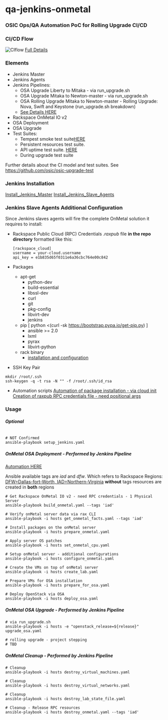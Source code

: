 # qa-jenkins-onmetal
### OSIC Ops/QA Automation PoC for Rolling Upgrade CI/CD

### CI/CD Flow
![CIflow](https://raw.githubusercontent.com/osic/qa-jenkins-onmetal/master/common/images/onMetalCIFlow.png)
[Full Details](https://github.com/osic/osic-upgrade-test/blob/master/master_test_plan.pdf)

### Elements
+ Jenkins Master
+ Jenkins Agents
+ Jenkins Pipelines:
    + OSA Upgrade Liberty to Mitaka - via run_upgrade.sh
    + OSA Upgrade Mitaka to Newton-master - via run_upgrade.sh
    + OSA Rolling Upgrade Mitaka to Newton-master - Rolling Upgrade:
      Nova, Swift and Keystone (run_upgrade.sh breakdown)
    + [See Details HERE](./jenkins/Jenkinsfile)
+ Rackspace OnMetal IO v2
+ OSA Deployment
+ OSA Upgrade
+ Test Suites:
    + Tempest smoke test suite[HERE](https://github.com/openstack/tempest)
    + Persistent resources test suite.
    + API uptime test suite. [HERE](https://github.com/osic/api_uptime)
    + During upgrade test suite

Further details about the CI model and test suites.
See https://github.com/osic/osic-upgrade-test

### Jenkins Installation
[Install_Jenkins_Master](https://wiki.jenkins-ci.org/display/JENKINS/Installing+Jenkins+on+Ubuntu)
[Install_Jenkins_Slave_Agents](https://wiki.jenkins-ci.org/display/JENKINS/Distributed+builds)

### Jenkins Slave Agents Additional Configuration
Since Jenkins slaves agents will fire the complete OnMetal solution it
requires to install:

+ Rackspace Public Cloud (RPC) Credentials
  _.raxpub_ file **in the repo directory** formatted like this:
  ```shell
  [rackspace_cloud]
  username = your-cloud.username
  api_key = e1b835d65f0311e6a36cbc764e00c842
  ```

+ Packages
  + apt-get
    + python-dev
    + build-essential
    + libssl-dev
    + curl
    + git
    + pkg-config
    + libvirt-dev
    + jenkins
  + pip [ python <(curl -sk https://bootstrap.pypa.io/get-pip.py) ]
    + ansible >= 2.0
    + lxml
    + pyrax
    + libvirt-python
  + rack binary
    + [installation and configuration](https://developer.rackspace.com/docs/rack-cli/configuration/#installation-and-configuration)

+ SSH Key Pair
```shell
mkdir /root/.ssh
ssh-keygen -q -t rsa -N "" -f /root/.ssh/id_rsa
```

+ Automation scripts
[Automation of package installation - via cloud init](./jenkins/agent_dependencies)
[Creation of raxpub RPC credentials file - need positional args](jenkins/set_jenkins_agent.sh)

### Usage
##### Optional
```shell

# NOT Confirmed
ansible-playbook setup_jenkins.yaml
```

##### OnMetal OSA Deployment - Performed by Jenkins Pipeline
[Automation HERE](./jenkins/Jenkinsfile)

Ansible available tags are _iad_ and _dfw_.
Which refers to Rackspace Regions:
[DFW=Dallas-fort-Worth, IAD=Northern-Virginia](https://support.rackspace.com/how-to/about-regions/)
 **without** tags resources are created in **both** regions

```shell
# Get Rackspace OnMetal IO v2 - need RPC credentials - 1 Physical Server
ansible-playbook build_onmetal.yaml --tags 'iad'

# Verify onMetal server data via rax CLI
ansible-playbook -i hosts get_onmetal_facts.yaml --tags 'iad'

# Install packages on the onMetal server
ansible-playbook -i hosts prepare_onmetal.yaml

# Apply server OS patches
ansible-playbook -i hosts set_onmetal_cpu.yaml

# Setup onMetal server - additional configurations
ansible-playbook -i hosts configure_onmetal.yaml

# Create the VMs on top of onMetal server
ansible-playbook -i hosts create_lab.yaml

# Prepare VMs for OSA installation
ansible-playbook -i hosts prepare_for_osa.yaml

# Deploy OpenStack via OSA
ansible-playbook -i hosts deploy_osa.yaml
```

##### OnMetal OSA Upgrade - Performed by Jenkins Pipeline

```shell
# via run_upgrade.sh
ansible-playbook -i hosts -e "openstack_release=${release}" upgrade_osa.yaml

# rolling upgrade - project stepping
# TBD
```

##### OnMetal Cleanup - Performed by Jenkins Pipeline
```shell
# Cleanup
ansible-playbook -i hosts destroy_virtual_machines.yaml

# Cleanup
ansible-playbook -i hosts destroy_virtual_networks.yaml

# Cleanup
ansible-playbook -i hosts destroy_lab_state_file.yaml

# Cleanup - Release RPC resources
ansible-playbook -i hosts destroy_onmetal.yaml --tags 'iad'
```

